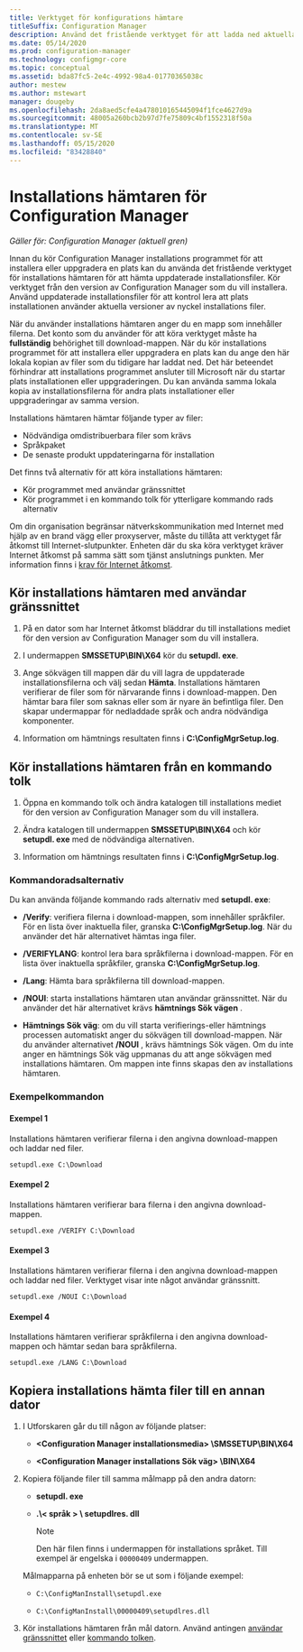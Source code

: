 ```yaml
---
title: Verktyget för konfigurations hämtare
titleSuffix: Configuration Manager
description: Använd det fristående verktyget för att ladda ned aktuella versioner av nyckel installationsfilerna för installationen.
ms.date: 05/14/2020
ms.prod: configuration-manager
ms.technology: configmgr-core
ms.topic: conceptual
ms.assetid: bda87fc5-2e4c-4992-98a4-01770365038c
author: mestew
ms.author: mstewart
manager: dougeby
ms.openlocfilehash: 2da8aed5cfe4a478010165445094f1fce4627d9a
ms.sourcegitcommit: 48005a260bcb2b97d7fe75809c4bf1552318f50a
ms.translationtype: MT
ms.contentlocale: sv-SE
ms.lasthandoff: 05/15/2020
ms.locfileid: "83428840"
---
```

# <a name="setup-downloader-for-configuration-manager"></a>Installations hämtaren för Configuration Manager

*Gäller för: Configuration Manager (aktuell gren)*

Innan du kör Configuration Manager installations programmet för att installera eller uppgradera en plats kan du använda det fristående verktyget för installations hämtaren för att hämta uppdaterade installationsfiler. Kör verktyget från den version av Configuration Manager som du vill installera. Använd uppdaterade installationsfiler för att kontrol lera att plats installationen använder aktuella versioner av nyckel installations filer.

När du använder installations hämtaren anger du en mapp som innehåller filerna. Det konto som du använder för att köra verktyget måste ha **fullständig** behörighet till download-mappen. När du kör installations programmet för att installera eller uppgradera en plats kan du ange den här lokala kopian av filer som du tidigare har laddat ned. Det här beteendet förhindrar att installations programmet ansluter till Microsoft när du startar plats installationen eller uppgraderingen. Du kan använda samma lokala kopia av installationsfilerna för andra plats installationer eller uppgraderingar av samma version.

Installations hämtaren hämtar följande typer av filer:

- Nödvändiga omdistribuerbara filer som krävs
- Språkpaket
- De senaste produkt uppdateringarna för installation

Det finns två alternativ för att köra installations hämtaren:

- Kör programmet med användar gränssnittet
- Kör programmet i en kommando tolk för ytterligare kommando rads alternativ

Om din organisation begränsar nätverkskommunikation med Internet med hjälp av en brand vägg eller proxyserver, måste du tillåta att verktyget får åtkomst till Internet-slutpunkter. Enheten där du ska köra verktyget kräver Internet åtkomst på samma sätt som tjänst anslutnings punkten. Mer information finns i [krav för Internet åtkomst](../../../plan-design/network/internet-endpoints.md#bkmk_scp).<!-- SCCMDocs#677 -->

## <a name="run-setup-downloader-with-the-user-interface"></a><a name="bkmk_ui"></a>Kör installations hämtaren med användar gränssnittet

1. På en dator som har Internet åtkomst bläddrar du till installations mediet för den version av Configuration Manager som du vill installera.

1. I undermappen **SMSSETUP\BIN\X64** kör du **setupdl. exe**.

1. Ange sökvägen till mappen där du vill lagra de uppdaterade installationsfilerna och välj sedan **Hämta**. Installations hämtaren verifierar de filer som för närvarande finns i download-mappen. Den hämtar bara filer som saknas eller som är nyare än befintliga filer. Den skapar undermappar för nedladdade språk och andra nödvändiga komponenter.

1. Information om hämtnings resultaten finns i **C:\ConfigMgrSetup.log**.

## <a name="run-setup-downloader-from-a-command-prompt"></a><a name="bkmk_cmd"></a>Kör installations hämtaren från en kommando tolk

1. Öppna en kommando tolk och ändra katalogen till installations mediet för den version av Configuration Manager som du vill installera.

1. Ändra katalogen till undermappen **SMSSETUP\BIN\X64** och kör **setupdl. exe** med de nödvändiga alternativen.

1. Information om hämtnings resultaten finns i **C:\ConfigMgrSetup.log**.

### <a name="command-line-options"></a>Kommandoradsalternativ

Du kan använda följande kommando rads alternativ med **setupdl. exe**:

- **/Verify**: verifiera filerna i download-mappen, som innehåller språkfiler. För en lista över inaktuella filer, granska **C:\ConfigMgrSetup.log**. När du använder det här alternativet hämtas inga filer.

- **/VERIFYLANG**: kontrol lera bara språkfilerna i download-mappen. För en lista över inaktuella språkfiler, granska **C:\ConfigMgrSetup.log**.

- **/Lang**: Hämta bara språkfilerna till download-mappen.

- **/NOUI**: starta installations hämtaren utan användar gränssnittet. När du använder det här alternativet krävs **hämtnings Sök vägen** .

- **Hämtnings Sök väg**: om du vill starta verifierings-eller hämtnings processen automatiskt anger du sökvägen till download-mappen. När du använder alternativet **/NOUI** , krävs hämtnings Sök vägen. Om du inte anger en hämtnings Sök väg uppmanas du att ange sökvägen med installations hämtaren. Om mappen inte finns skapas den av installations hämtaren.

### <a name="example-commands"></a>Exempelkommandon

#### <a name="example-1"></a>Exempel 1

Installations hämtaren verifierar filerna i den angivna download-mappen och laddar ned filer.

`setupdl.exe C:\Download`

#### <a name="example-2"></a>Exempel 2

Installations hämtaren verifierar bara filerna i den angivna download-mappen.

`setupdl.exe /VERIFY C:\Download`

#### <a name="example-3"></a>Exempel 3

Installations hämtaren verifierar filerna i den angivna download-mappen och laddar ned filer. Verktyget visar inte något användar gränssnitt.

`setupdl.exe /NOUI C:\Download`

#### <a name="example-4"></a>Exempel 4

Installations hämtaren verifierar språkfilerna i den angivna download-mappen och hämtar sedan bara språkfilerna.

`setupdl.exe /LANG C:\Download`

## <a name="copy-setup-downloader-files-to-another-computer"></a><a name="bkmk_cp-files"></a>Kopiera installations hämta filer till en annan dator

1. I Utforskaren går du till någon av följande platser:

    - **&lt;Configuration Manager installationsmedia> \SMSSETUP\BIN\X64**

    - **&lt;Configuration Manager installations Sök väg> \BIN\X64**

1. Kopiera följande filer till samma målmapp på den andra datorn:

    - **setupdl. exe**

    - **.\\&lt; språk > \\ setupdlres. dll**

        > [!NOTE]
        > Den här filen finns i undermappen för installations språket. Till exempel är engelska i `00000409` undermappen.

    Målmapparna på enheten bör se ut som i följande exempel:

    - `C:\ConfigManInstall\setupdl.exe`

    - `C:\ConfigManInstall\00000409\setupdlres.dll`

1. Kör installations hämtaren från mål datorn. Använd antingen [användar gränssnittet](#bkmk_ui) eller [kommando tolken](#bkmk_cmd).
